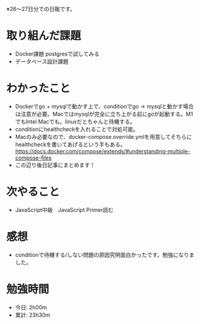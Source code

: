 ※26〜27日分での日報です。

# 取り組んだ課題
- Docker課題 postgresで試してみる
- データベース設計課題

# わかったこと
- Dockerでgo + mysqlで動かす上で、conditionでgo → mysqlと動かす場合は注意が必要。Macではmysqlが完全に立ち上がる前にgoが起動する。M1でもIntel Macでも。linuxだとちゃんと待機する。
- conditionにhealthcheckを入れることで対処可能。
- Macのみ必要なので、docker-compose.override.ymlを用意してそちらにhealthcheckを書いてあげるという手もある。https://docs.docker.com/compose/extends/#understanding-multiple-compose-files
- この辺り後日記事にまとめます！

# 次やること
- JavaScript中級　JavaScript Primer読む

# 感想
- conditionで待機する/しない問題の原因究明面白かったです。勉強になりました。

# 勉強時間
- 今日: 2h00m
- 累計: 23h30m
